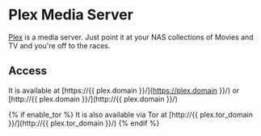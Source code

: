 # Plex Media Server

[Plex](https://plex.tv/) is a media server. Just point it at your NAS collections of Movies and TV and you're off to the races.

## Access

It is available at [https://{{ plex.domain }}/](https://plex.domain }}/) or [http://{{ plex.domain }}/](http://{{ plex.domain }}/)

{% if enable_tor %}
It is also available via Tor at [http://{{ plex.tor_domain }}/](http://{{ plex.tor_domain }}/)
{% endif %}
